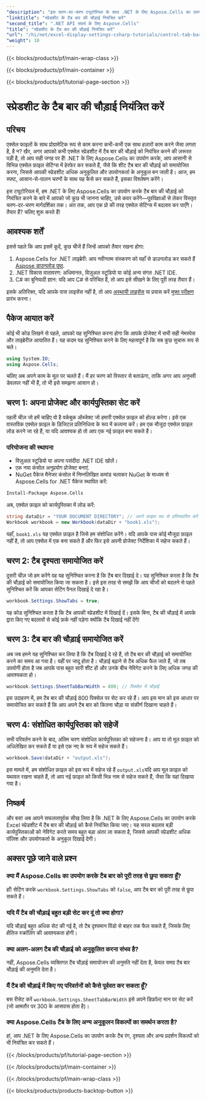 ```yaml
---
"description": "इस चरण-दर-चरण ट्यूटोरियल के साथ .NET के लिए Aspose.Cells का उपयोग करके Excel में शीट टैब बार की चौड़ाई को नियंत्रित करना सीखें। अपनी Excel फ़ाइलों को कुशलतापूर्वक कस्टमाइज़ करें।"
"linktitle": "स्प्रेडशीट के टैब बार की चौड़ाई नियंत्रित करें"
"second_title": ".NET API संदर्भ के लिए Aspose.Cells"
"title": "स्प्रेडशीट के टैब बार की चौड़ाई नियंत्रित करें"
"url": "/hi/net/excel-display-settings-csharp-tutorials/control-tab-bar-width-of-spreadsheet/"
"weight": 10
---
```


{{< blocks/products/pf/main-wrap-class >}}

{{< blocks/products/pf/main-container >}}

{{< blocks/products/pf/tutorial-page-section >}}

# स्प्रेडशीट के टैब बार की चौड़ाई नियंत्रित करें

## परिचय

एक्सेल फाइलों के साथ प्रोग्रामेटिक रूप से काम करना कभी-कभी एक साथ हज़ारों काम करने जैसा लगता है, है न? खैर, अगर आपको कभी एक्सेल स्प्रेडशीट में टैब बार की चौड़ाई को नियंत्रित करने की ज़रूरत पड़ी है, तो आप सही जगह पर हैं! .NET के लिए Aspose.Cells का उपयोग करके, आप आसानी से विभिन्न एक्सेल फ़ाइल सेटिंग्स में हेरफेर कर सकते हैं, जैसे कि शीट टैब बार की चौड़ाई को समायोजित करना, जिससे आपकी स्प्रेडशीट अधिक अनुकूलित और उपयोगकर्ता के अनुकूल बन जाती है। आज, हम स्पष्ट, आसान-से-पालन चरणों के साथ यह कैसे कर सकते हैं, इसका विश्लेषण करेंगे।

इस ट्यूटोरियल में, हम .NET के लिए Aspose.Cells का उपयोग करके टैब बार की चौड़ाई को नियंत्रित करने के बारे में आपको जो कुछ भी जानना चाहिए, उसे कवर करेंगे—पूर्वापेक्षाओं से लेकर विस्तृत चरण-दर-चरण मार्गदर्शिका तक। अंत तक, आप एक प्रो की तरह एक्सेल सेटिंग्स में बदलाव कर पाएँगे। तैयार हैं? चलिए शुरू करते हैं!

## आवश्यक शर्तें

इससे पहले कि आप इसमें कूदें, कुछ चीजें हैं जिन्हें आपको तैयार रखना होगा:

1. Aspose.Cells for .NET लाइब्रेरी: आप नवीनतम संस्करण को यहाँ से डाउनलोड कर सकते हैं [Aspose डाउनलोड पृष्ठ](https://releases.aspose.com/cells/net/).
2. .NET विकास वातावरण: अधिमानतः, विज़ुअल स्टूडियो या कोई अन्य संगत .NET IDE.
3. C# का बुनियादी ज्ञान: यदि आप C# से परिचित हैं, तो आप इसे सीखने के लिए पूरी तरह तैयार हैं।

इसके अतिरिक्त, यदि आपके पास लाइसेंस नहीं है, तो आप [अस्थायी लाइसेंस](https://purchase.aspose.com/temporary-license/) या प्रयास करें [मुफ्त परीक्षण](https://releases.aspose.com/) प्रारंभ करना।

## पैकेज आयात करें

कोई भी कोड लिखने से पहले, आपको यह सुनिश्चित करना होगा कि आपके प्रोजेक्ट में सभी सही नेमस्पेस और लाइब्रेरीज़ आयातित हैं। यह कदम यह सुनिश्चित करने के लिए महत्वपूर्ण है कि सब कुछ सुचारू रूप से चले।

```csharp
using System.IO;
using Aspose.Cells;
```

चलिए अब अपने काम के मूल पर चलते हैं। मैं हर चरण को विस्तार से बताऊंगा, ताकि अगर आप अनुभवी डेवलपर नहीं भी हैं, तो भी इसे समझना आसान हो।

## चरण 1: अपना प्रोजेक्ट और कार्यपुस्तिका सेट करें

पहली चीज़ जो हमें चाहिए वो है वर्कबुक ऑब्जेक्ट जो हमारी एक्सेल फ़ाइल को होल्ड करेगा। इसे एक वास्तविक एक्सेल फ़ाइल के डिजिटल प्रतिनिधित्व के रूप में कल्पना करें। हम एक मौजूदा एक्सेल फ़ाइल लोड करने जा रहे हैं, या यदि आवश्यक हो तो आप एक नई फ़ाइल बना सकते हैं।

### परियोजना की स्थापना

- विज़ुअल स्टूडियो या अपना पसंदीदा .NET IDE खोलें।
- एक नया कंसोल अनुप्रयोग प्रोजेक्ट बनाएं.
- NuGet पैकेज मैनेजर कंसोल में निम्नलिखित कमांड चलाकर NuGet के माध्यम से Aspose.Cells for .NET पैकेज स्थापित करें:

```bash
Install-Package Aspose.Cells
```

अब, एक्सेल फ़ाइल को कार्यपुस्तिका में लोड करें:

```csharp
string dataDir = "YOUR DOCUMENT DIRECTORY"; // अपने फ़ाइल पथ से प्रतिस्थापित करें
Workbook workbook = new Workbook(dataDir + "book1.xls"); 
```

यहाँ, `book1.xls` यह एक्सेल फ़ाइल है जिसे हम संशोधित करेंगे। यदि आपके पास कोई मौजूदा फ़ाइल नहीं है, तो आप एक्सेल में एक बना सकते हैं और फिर इसे अपनी प्रोजेक्ट निर्देशिका में सहेज सकते हैं।

## चरण 2: टैब दृश्यता समायोजित करें

दूसरी चीज़ जो हम करेंगे वह यह सुनिश्चित करना है कि टैब बार दिखाई दे। यह सुनिश्चित करता है कि टैब की चौड़ाई को समायोजित किया जा सकता है। इसे इस तरह से समझें कि आप चीजों को बदलने से पहले सुनिश्चित करें कि आपका सेटिंग पैनल दिखाई दे रहा है।

```csharp
workbook.Settings.ShowTabs = true;
```

यह कोड सुनिश्चित करता है कि टैब आपकी स्प्रेडशीट में दिखाई दें। इसके बिना, टैब की चौड़ाई में आपके द्वारा किए गए बदलावों से कोई फ़र्क नहीं पड़ेगा क्योंकि टैब दिखाई नहीं देंगे!

## चरण 3: टैब बार की चौड़ाई समायोजित करें

अब जब हमने यह सुनिश्चित कर लिया है कि टैब दिखाई दे रहे हैं, तो टैब बार की चौड़ाई को समायोजित करने का समय आ गया है। यहीं पर जादू होता है। चौड़ाई बढ़ाने से टैब अधिक फैल जाते हैं, जो तब उपयोगी होता है जब आपके पास बहुत सारी शीट हों और उनके बीच नेविगेट करने के लिए अधिक जगह की आवश्यकता हो।

```csharp
workbook.Settings.SheetTabBarWidth = 800; // पिक्सेल में चौड़ाई
```

इस उदाहरण में, हम टैब बार की चौड़ाई 800 पिक्सेल पर सेट कर रहे हैं। आप इस मान को इस आधार पर समायोजित कर सकते हैं कि आप अपने टैब बार को कितना चौड़ा या संकीर्ण दिखाना चाहते हैं।

## चरण 4: संशोधित कार्यपुस्तिका को सहेजें

सभी परिवर्तन करने के बाद, अंतिम चरण संशोधित कार्यपुस्तिका को सहेजना है। आप या तो मूल फ़ाइल को अधिलेखित कर सकते हैं या इसे एक नए के रूप में सहेज सकते हैं।

```csharp
workbook.Save(dataDir + "output.xls");
```

इस मामले में, हम संशोधित फ़ाइल को इस रूप में सहेज रहे हैं `output.xls`यदि आप मूल फ़ाइल को यथावत रखना चाहते हैं, तो आप नई फ़ाइल को किसी भिन्न नाम से सहेज सकते हैं, जैसा कि यहां दिखाया गया है।

## निष्कर्ष

और बस! अब आपने सफलतापूर्वक सीख लिया है कि .NET के लिए Aspose.Cells का उपयोग करके Excel स्प्रेडशीट में टैब बार की चौड़ाई को कैसे नियंत्रित किया जाए। यह सरल बदलाव बड़ी कार्यपुस्तिकाओं को नेविगेट करते समय बहुत बड़ा अंतर ला सकता है, जिससे आपकी स्प्रेडशीट अधिक पॉलिश और उपयोगकर्ता के अनुकूल दिखाई देगी।

## अक्सर पूछे जाने वाले प्रश्न

### क्या मैं Aspose.Cells का उपयोग करके टैब बार को पूरी तरह से छुपा सकता हूँ?
हाँ! सेटिंग करके `workbook.Settings.ShowTabs` को `false`, आप टैब बार को पूरी तरह से छुपा सकते हैं।

### यदि मैं टैब की चौड़ाई बहुत बड़ी सेट कर दूं तो क्या होगा?
यदि चौड़ाई बहुत अधिक सेट की गई है, तो टैब दृश्यमान विंडो से बाहर तक फैल सकते हैं, जिसके लिए क्षैतिज स्क्रॉलिंग की आवश्यकता होगी।

### क्या अलग-अलग टैब की चौड़ाई को अनुकूलित करना संभव है?
नहीं, Aspose.Cells व्यक्तिगत टैब चौड़ाई समायोजन की अनुमति नहीं देता है, केवल समग्र टैब बार चौड़ाई की अनुमति देता है।

### मैं टैब की चौड़ाई में किए गए परिवर्तनों को कैसे पूर्ववत कर सकता हूँ?
बस रीसेट करें `workbook.Settings.SheetTabBarWidth` इसे अपने डिफ़ॉल्ट मान पर सेट करें (जो आमतौर पर 300 के आसपास होता है)।

### क्या Aspose.Cells टैब के लिए अन्य अनुकूलन विकल्पों का समर्थन करता है?
हां, आप .NET के लिए Aspose.Cells का उपयोग करके टैब रंग, दृश्यता और अन्य प्रदर्शन विकल्पों को भी नियंत्रित कर सकते हैं।

{{< /blocks/products/pf/tutorial-page-section >}}

{{< /blocks/products/pf/main-container >}}

{{< /blocks/products/pf/main-wrap-class >}}

{{< blocks/products/products-backtop-button >}}